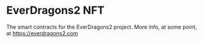# EverDragons2 NFT

The smart contracts for the EverDragons2 project.
More info, at some point, at https://everdragons2.com
